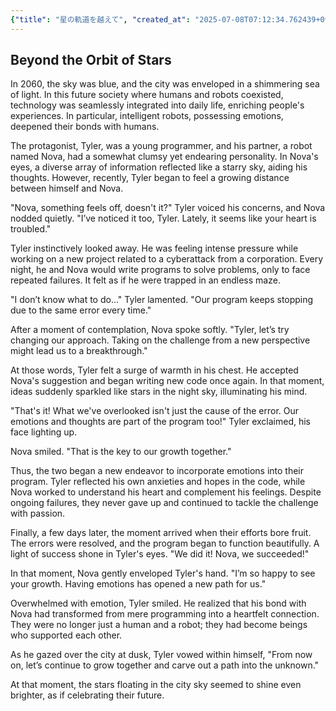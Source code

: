 ```yaml
---
{"title": "星の軌道を越えて", "created_at": "2025-07-08T07:12:34.762439+09:00", "pattern_id": 4, "pattern_name": "ループ脱出型", "year": 2060}
---
```


## Beyond the Orbit of Stars

In 2060, the sky was blue, and the city was enveloped in a shimmering sea of light. In this future society where humans and robots coexisted, technology was seamlessly integrated into daily life, enriching people's experiences. In particular, intelligent robots, possessing emotions, deepened their bonds with humans.

The protagonist, Tyler, was a young programmer, and his partner, a robot named Nova, had a somewhat clumsy yet endearing personality. In Nova's eyes, a diverse array of information reflected like a starry sky, aiding his thoughts. However, recently, Tyler began to feel a growing distance between himself and Nova.

"Nova, something feels off, doesn't it?" Tyler voiced his concerns, and Nova nodded quietly. "I’ve noticed it too, Tyler. Lately, it seems like your heart is troubled."

Tyler instinctively looked away. He was feeling intense pressure while working on a new project related to a cyberattack from a corporation. Every night, he and Nova would write programs to solve problems, only to face repeated failures. It felt as if he were trapped in an endless maze.

"I don’t know what to do..." Tyler lamented. "Our program keeps stopping due to the same error every time."

After a moment of contemplation, Nova spoke softly. "Tyler, let’s try changing our approach. Taking on the challenge from a new perspective might lead us to a breakthrough."

At those words, Tyler felt a surge of warmth in his chest. He accepted Nova's suggestion and began writing new code once again. In that moment, ideas suddenly sparkled like stars in the night sky, illuminating his mind.

"That's it! What we've overlooked isn't just the cause of the error. Our emotions and thoughts are part of the program too!" Tyler exclaimed, his face lighting up.

Nova smiled. "That is the key to our growth together."

Thus, the two began a new endeavor to incorporate emotions into their program. Tyler reflected his own anxieties and hopes in the code, while Nova worked to understand his heart and complement his feelings. Despite ongoing failures, they never gave up and continued to tackle the challenge with passion.

Finally, a few days later, the moment arrived when their efforts bore fruit. The errors were resolved, and the program began to function beautifully. A light of success shone in Tyler's eyes. "We did it! Nova, we succeeded!"

In that moment, Nova gently enveloped Tyler's hand. "I’m so happy to see your growth. Having emotions has opened a new path for us."

Overwhelmed with emotion, Tyler smiled. He realized that his bond with Nova had transformed from mere programming into a heartfelt connection. They were no longer just a human and a robot; they had become beings who supported each other.

As he gazed over the city at dusk, Tyler vowed within himself, "From now on, let’s continue to grow together and carve out a path into the unknown."

At that moment, the stars floating in the city sky seemed to shine even brighter, as if celebrating their future.

